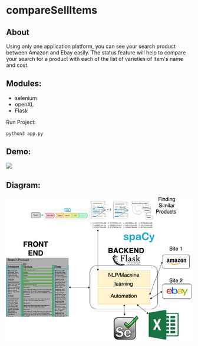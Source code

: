 # compareSellItems



## About
Using only one application platform, you can see your search product between Amazon and Ebay easily. The status feature will help to compare your search for a product with each of the list of varieties of item's name and cost. 


## Modules: 

* selenium 
* openXL
*  Flask


Run Project: 

```
python3 app.py
```

## Demo: 

![](https://github.com/kennethchuson/compareSellItems/blob/main/Demo.gif)

## Diagram: 

![](https://github.com/kennethchuson/compareSellItems/blob/main/Diagram_Demo.png)





